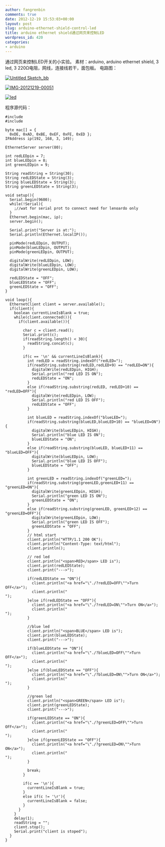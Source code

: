 ```yaml
---
author: fangrenbin
comments: true
date: 2012-12-19 15:53:03+00:00
layout: post
slug: arduino-ethernet-shield-control-led
title: arduino ethernet shield通过网页来控制LED
wordpress_id: 420
categories:
- arduino
---
```


通过网页来控制LED开关的小实验。
素材：arduino, arduino ethernet shield, 3 led, 3 220Ω电阻，网线，连接线若干，面包板。
电路图：

[![Untitled Sketch_bb](http://frb.name/wp-content/uploads/2012/12/Untitled-Sketch_bb_thumb.png)](http://frb.name/wp-content/uploads/2012/12/Untitled-Sketch_bb.png)

[![IMG-20121219-00051](http://frb.name/wp-content/uploads/2012/12/IMG-20121219-00051_thumb.jpg)](http://frb.name/wp-content/uploads/2012/12/IMG-20121219-00051.jpg)

[![led](http://frb.name/wp-content/uploads/2012/12/led_thumb.png)](http://frb.name/wp-content/uploads/2012/12/led1.png)

程序源代码：

    
    #include 
    #include 
    
    byte mac[] = {
      0xDE, 0xAD, 0xBE, 0xEF, 0xFE, 0xED };
    IPAddress ip(192, 168, 3, 149);
    
    EthernetServer server(80);
    
    int redLEDpin = 7;
    int blueLEDpin = 8;
    int greenLEDpin = 9;
    
    String readString = String(30);
    String redLEDState = String(3);
    String blueLEDState = String(3);
    String greenLEDState = String(3);
    
    void setup(){
      Serial.begin(9600);
      while(!Serial){
        ;//wat for serial prot to connect need for lenoardo only
      }
      Ethernet.begin(mac, ip);
      server.begin();
    
      Serial.print("Server is at:");
      Serial.println(Ethernet.localIP());
    
      pinMode(redLEDpin, OUTPUT);
      pinMode(blueLEDpin, OUTPUT);
      pinMode(greenLEDpin, OUTPUT);
    
      digitalWrite(redLEDpin, LOW);
      digitalWrite(blueLEDpin, LOW);
      digitalWrite(greenLEDpin, LOW);
    
      redLEDState = "OFF";
      blueLEDState = "OFF";
      greenLEDState = "OFF";
    }
    
    void loop(){
      EthernetClient client = server.available();
      if(client){
        boolean currentLineIsBlank = true;
        while(client.connected()){
          if(client.available()){
    
            char c = client.read();
            Serial.print(c);
            if(readString.length() < 30){
              readString.concat(c);
            }
    
            if(c == '\n' && currentLineIsBlank){
              int redLED = readString.indexOf("redLED=");
              if(readString.substring(redLED,redLED+9) == "redLED=ON"){
                digitalWrite(redLEDpin, HIGH);
                Serial.println("red LED IS ON");
                redLEDState = "ON";
              }
              else if(readString.substring(redLED, redLED+10) == "redLED=OFF"){
                digitalWrite(redLEDpin, LOW);
                Serial.println("red LED IS OFF");
                redLEDState = "OFF";
              }
    
              int blueLED = readString.indexOf("blueLED=");
              if(readString.substring(blueLED,blueLED+10) == "blueLED=ON"){
                digitalWrite(blueLEDpin, HIGH);
                Serial.println("blue LED IS ON");
                blueLEDState = "ON";
              }
              else if(readString.substring(blueLED, blueLED+11) == "blueLED=OFF"){
                digitalWrite(blueLEDpin, LOW);
                Serial.println("blue LED IS OFF");
                blueLEDState = "OFF";
              }
    
              int greenLED = readString.indexOf("greenLED=");
              if(readString.substring(greenLED,greenLED+11) == "greenLED=ON"){
                digitalWrite(greenLEDpin, HIGH);
                Serial.println("green LED IS ON");
                greenLEDState = "ON";
              }
              else if(readString.substring(greenLED, greenLED+12) == "greenLED=OFF"){
                digitalWrite(greenLEDpin, LOW);
                Serial.println("green LED IS OFF");
                greenLEDState = "OFF";
              }
              // html start
              client.println("HTTP/1.1 200 OK");
              client.println("Content-Type: text/html");
              client.println();
    
              // red led
              client.println("<span>RED</span> LED is");
              client.print(redLEDState);
              client.print("--->");
    
              if(redLEDState == "ON"){
                client.println("<a href="\"./?redLED=OFF\"">Turn OFF</a>");
                client.println("
    ");
              }else if(redLEDState == "OFF"){
                client.println("<a href="\"./?redLED=ON\"">Turn ON</a>");
                client.println("
    ");
              }
    
              //blue led
              client.println("<span>BLUE</span> LED is");
              client.print(blueLEDState);
              client.print("--->");
    
              if(blueLEDState == "ON"){
                client.println("<a href="\"./?blueLED=OFF\"">Turn OFF</a>");
                client.println("
    ");
              }else if(blueLEDState == "OFF"){
                client.println("<a href="\"./?blueLED=ON\"">Turn ON</a>");
                client.println("
    ");
              }
    
              //green led
              client.println("<span>GREEN</span> LED is");
              client.print(greenLEDState);
              client.print("--->");
    
              if(greenLEDState == "ON"){
                client.println("<a href="\"./?greenLED=OFF\"">Turn OFF</a>");
                client.println("
    ");
              }else if(greenLEDState == "OFF"){
                client.println("<a href="\"./?greenLED=ON\"">Turn ON</a>");
                client.println("
    ");
              }
    
              break;
            }
    
            if(c == '\n'){
              currentLineIsBlank = true;
            }
            else if(c != '\r'){
              currentLineIsBlank = false;
            }
          }
        }
        delay(1);
        readString = "";
        client.stop();
        Serial.print("client is stoped");
      }
    }
